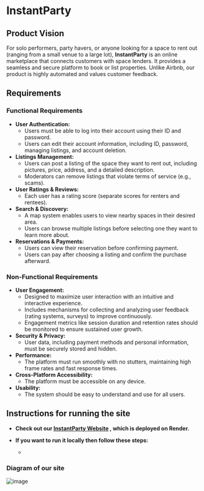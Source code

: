 # InstantParty

## Product Vision

For solo performers, party havers, or anyone looking for a space to rent out (ranging from a small venue to a large lot), **InstantParty** is an online marketplace that connects customers with space lenders. It provides a seamless and secure platform to book or list properties. Unlike Airbnb, our product is highly automated and values customer feedback.

## Requirements

### Functional Requirements

- **User Authentication:**
  - Users must be able to log into their account using their ID and password.
  - Users can edit their account information, including ID, password, managing listings, and account deletion.
- **Listings Management:**
  - Users can post a listing of the space they want to rent out, including pictures, price, address, and a detailed description.
  - Moderators can remove listings that violate terms of service (e.g., scams).
- **User Ratings & Reviews:**
  - Each user has a rating score (separate scores for renters and rentees).
- **Search & Discovery:**
  - A map system enables users to view nearby spaces in their desired area.
  - Users can browse multiple listings before selecting one they want to learn more about.
- **Reservations & Payments:**
  - Users can view their reservation before confirming payment.
  - Users can pay after choosing a listing and confirm the purchase afterward.

### Non-Functional Requirements

- **User Engagement:**
  - Designed to maximize user interaction with an intuitive and interactive experience.
  - Includes mechanisms for collecting and analyzing user feedback (rating systems, surveys) to improve continuously.
  - Engagement metrics like session duration and retention rates should be monitored to ensure sustained user growth.
- **Security & Privacy:**
  - User data, including payment methods and personal information, must be securely stored and hidden.
- **Performance:**
  - The platform must run smoothly with no stutters, maintaining high frame rates and fast response times.
- **Cross-Platform Accessibility:**
  - The platform must be accessible on any device.
- **Usability:**
  - The system should be easy to understand and use for all users.

 ## Instructions for running the site

  - **Check out our [InstantParty Website](https://instantparty.onrender.com/login.html) , which is deployed on Render.**

  - **If you want to run it locally then follow these steps:**

    - 

### Diagram of our site
![image](https://github.com/user-attachments/assets/58f887ef-2e93-4b2c-a332-b1f9ca65f015)

